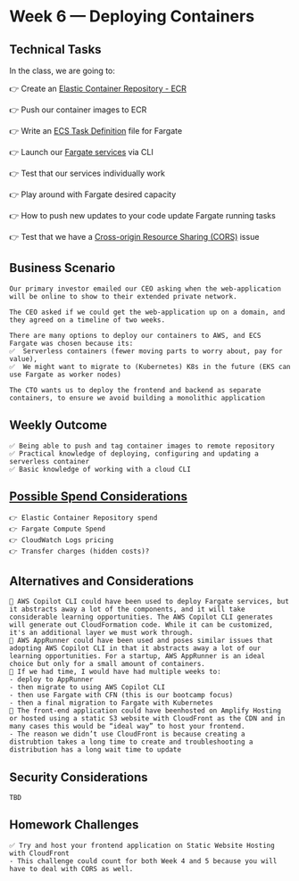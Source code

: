 # Week 6 — Deploying Containers

## Technical Tasks
In the class, we are going to:


👉 Create an [Elastic Container Repository - ECR](https://docs.aws.amazon.com/AmazonECR/latest/userguide/repository-create.html)

👉 Push our container images to ECR

👉 Write an [ECS Task Definition](https://docs.aws.amazon.com/AmazonECS/latest/developerguide/task_definitions.html) file for Fargate

👉 Launch our [Fargate services](https://docs.aws.amazon.com/AmazonECS/latest/developerguide/AWS_Fargate.html) via CLI

👉 Test that our services individually work

👉 Play around with Fargate desired capacity

👉 How to push new updates to your code update Fargate running tasks

👉 Test that we have a [Cross-origin Resource Sharing (CORS)](https://en.wikipedia.org/wiki/Cross-origin_resource_sharing) issue

## Business Scenario
```
Our primary investor emailed our CEO asking when the web-application will be online to show to their extended private network.

The CEO asked if we could get the web-application up on a domain, and they agreed on a timeline of two weeks.

There are many options to deploy our containers to AWS, and ECS Fargate was chosen because its:
✅  Serverless containers (fewer moving parts to worry about, pay for value), 
✅  We might want to migrate to (Kubernetes) K8s in the future (EKS can use Fargate as worker nodes)

The CTO wants us to deploy the frontend and backend as separate containers, to ensure we avoid building a monolithic application
```
## Weekly Outcome
```
✅ Being able to push and tag container images to remote repository 
✅ Practical knowledge of deploying, configuring and updating a serverless container
✅ Basic knowledge of working with a cloud CLI

```
## [Possible Spend Considerations](https://docs.google.com/document/d/10Hec7Or1ZUedl0ye-05mVPhYFR5-ySh2K8ZbFqTxu1w/edit#bookmark=id.cxxxocsnwv9z)
```
👉 Elastic Container Repository spend
👉 Fargate Compute Spend
👉 CloudWatch Logs pricing
👉 Transfer charges (hidden costs)?

```
## Alternatives and Considerations
```
📎 AWS Copilot CLI could have been used to deploy Fargate services, but it abstracts away a lot of the components, and it will take considerable learning opportunities. The AWS Copilot CLI generates will generate out CloudFormation code. While it can be customized, it's an additional layer we must work through.
📎 AWS AppRunner could have been used and poses similar issues that adopting AWS Copilot CLI in that it abstracts away a lot of our learning opportunities. For a startup, AWS AppRunner is an ideal choice but only for a small amount of containers.
📎 If we had time, I would have had multiple weeks to:
- deploy to AppRunner
- then migrate to using AWS Copilot CLI 
- then use Fargate with CFN (this is our bootcamp focus)
- then a final migration to Fargate with Kubernetes
📎 The front-end application could have beenhosted on Amplify Hosting or hosted using a static S3 website with CloudFront as the CDN and in many cases this would be “ideal way” to host your frontend.
- The reason we didn’t use CloudFront is because creating a distrubtion takes a long time to create and troubleshooting a distribution has a long wait time to update

```

## Security Considerations
```
TBD
```

## Homework Challenges 
``` 
✅ Try and host your frontend application on Static Website Hosting with CloudFront
- This challenge could count for both Week 4 and 5 because you will have to deal with CORS as well.

```